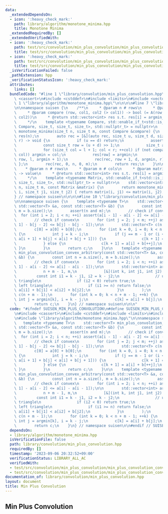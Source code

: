 ```yaml
---
data:
  _extendedDependsOn:
  - icon: ':heavy_check_mark:'
    path: library/algorithm/monotone_minima.hpp
    title: Monotone Minima
  _extendedRequiredBy: []
  _extendedVerifiedWith:
  - icon: ':heavy_check_mark:'
    path: test/src/convolution/min_plus_convolution/min_plus_convolution_convex_arbitrary.test.cpp
    title: test/src/convolution/min_plus_convolution/min_plus_convolution_convex_arbitrary.test.cpp
  - icon: ':heavy_check_mark:'
    path: test/src/convolution/min_plus_convolution/min_plus_convolution_convex_convex.test.cpp
    title: test/src/convolution/min_plus_convolution/min_plus_convolution_convex_convex.test.cpp
  _isVerificationFailed: false
  _pathExtension: hpp
  _verificationStatusIcon: ':heavy_check_mark:'
  attributes:
    links: []
  bundledCode: "#line 1 \"library/convolution/min_plus_convolution.hpp\"\n\n\n\n#include\
    \ <cassert>\n#include <cstddef>\n#include <limits>\n#include <vector>\n\n#line\
    \ 1 \"library/algorithm/monotone_minima.hpp\"\n\n\n\n#line 7 \"library/algorithm/monotone_minima.hpp\"\
    \n\nnamespace suisen {\n    /**\n     * @param n # rows\n     * @param m # cols\n\
    \     * @param compare (row, col1, col2 (> col1)) -> bool (= A(row, col1) <= A(row,\
    \ col2))\n     * @return std::vector<int> res s.t. res[i] = argmin_j f(i,j)\n\
    \     */\n    template <typename Compare, std::enable_if_t<std::is_invocable_r_v<bool,\
    \ Compare, size_t, size_t, size_t>, std::nullptr_t> = nullptr>\n    std::vector<int>\
    \ monotone_minima(size_t n, size_t m, const Compare &compare) {\n        std::vector<int>\
    \ res(n);\n        auto rec = [&](auto rec, size_t u, size_t d, size_t l, size_t\
    \ r) -> void {\n            if (u == d) return;\n            assert(l < r);\n\
    \            const size_t row = (u + d) >> 1;\n            size_t argmin = l;\n\
    \            for (size_t col = l + 1; col < r; ++col) if (not compare(row, argmin,\
    \ col)) argmin = col;\n            res[row] = argmin;\n            rec(rec, u,\
    \ row, l, argmin + 1);\n            rec(rec, row + 1, d, argmin, r);\n       \
    \ };\n        rec(rec, 0, n, 0, m);\n        return res;\n    }\n\n    /**\n \
    \    * @param n # rows\n     * @param m # cols\n     * @param matrix (row, col)\
    \ -> value\n     * @return std::vector<int> res s.t. res[i] = argmin_j f(i,j)\n\
    \     */\n    template <typename Matrix, std::enable_if_t<std::is_invocable_v<Matrix,\
    \ size_t, size_t>, std::nullptr_t> = nullptr>\n    std::vector<int> monotone_minima(size_t\
    \ n, size_t m, const Matrix &matrix) {\n        return monotone_minima(n, m, [&matrix](size_t\
    \ i, size_t j1, size_t j2) { return matrix(i, j1) <= matrix(i, j2); });\n    }\n\
    } // namespace suisen\n\n\n\n#line 10 \"library/convolution/min_plus_convolution.hpp\"\
    \n\nnamespace suisen {\n    template <typename T>\n    std::vector<T> min_plus_convolution_convex_convex(const\
    \ std::vector<T> &a, const std::vector<T> &b) {\n        const int n = a.size(),\
    \ m = b.size();\n        assert(n and m);\n        // check if convex\n      \
    \  for (int i = 2; i < n; ++i) assert(a[i - 1] - a[i - 2] <= a[i] - a[i - 1]);\n\
    \        // check if convex\n        for (int j = 2; j < m; ++j) assert(b[j -\
    \ 1] - b[j - 2] <= b[j] - b[j - 1]);\n\n        std::vector<T> c(n + m - 1);\n\
    \        c[0] = a[0] + b[0];\n        for (int k = 0, i = 0; k < n + m - 2; ++k)\
    \ {\n            int j = k - i;\n            if (j == m - 1 or (i < n - 1 and\
    \ a[i + 1] + b[j] < a[i] + b[j + 1])) {\n                c[k + 1] = a[++i] + b[j];\n\
    \            } else {\n                c[k + 1] = a[i] + b[++j];\n           \
    \ }\n        }\n        return c;\n    }\n\n    template <typename T>\n    std::vector<T>\
    \ min_plus_convolution_convex_arbitrary(const std::vector<T> &a, const std::vector<T>\
    \ &b) {\n        const int n = a.size(), m = b.size();\n        assert(n and m);\n\
    \        // check if convex\n        for (int i = 2; i < n; ++i) assert(a[i -\
    \ 1] - a[i - 2] <= a[i] - a[i - 1]);\n\n        std::vector<int> argmin = monotone_minima(\n\
    \            n + m - 1, m,\n            [&](int k, int j1, int j2) {\n       \
    \         const int i1 = k - j1, i2 = k - j2;\n                // upper right\
    \ triangle\n                if (i2 < 0) return true;\n                // lower\
    \ left triangle\n                if (i1 >= n) return false;\n                return\
    \ a[i1] + b[j1] < a[i2] + b[j2];\n            }\n        );\n        std::vector<T>\
    \ c(n + m - 1);\n        for (int k = 0; k < n + m - 1; ++k) {\n            const\
    \ int j = argmin[k], i = k - j;\n            c[k] = a[i] + b[j];\n        }\n\
    \        return c;\n    }\n} // namespace suisen\n\n\n"
  code: "#ifndef SUISEN_MIN_PLUS_CONVOLUTION\n#define SUISEN_MIN_PLUS_CONVOLUTION\n\
    \n#include <cassert>\n#include <cstddef>\n#include <limits>\n#include <vector>\n\
    \n#include \"library/algorithm/monotone_minima.hpp\"\n\nnamespace suisen {\n \
    \   template <typename T>\n    std::vector<T> min_plus_convolution_convex_convex(const\
    \ std::vector<T> &a, const std::vector<T> &b) {\n        const int n = a.size(),\
    \ m = b.size();\n        assert(n and m);\n        // check if convex\n      \
    \  for (int i = 2; i < n; ++i) assert(a[i - 1] - a[i - 2] <= a[i] - a[i - 1]);\n\
    \        // check if convex\n        for (int j = 2; j < m; ++j) assert(b[j -\
    \ 1] - b[j - 2] <= b[j] - b[j - 1]);\n\n        std::vector<T> c(n + m - 1);\n\
    \        c[0] = a[0] + b[0];\n        for (int k = 0, i = 0; k < n + m - 2; ++k)\
    \ {\n            int j = k - i;\n            if (j == m - 1 or (i < n - 1 and\
    \ a[i + 1] + b[j] < a[i] + b[j + 1])) {\n                c[k + 1] = a[++i] + b[j];\n\
    \            } else {\n                c[k + 1] = a[i] + b[++j];\n           \
    \ }\n        }\n        return c;\n    }\n\n    template <typename T>\n    std::vector<T>\
    \ min_plus_convolution_convex_arbitrary(const std::vector<T> &a, const std::vector<T>\
    \ &b) {\n        const int n = a.size(), m = b.size();\n        assert(n and m);\n\
    \        // check if convex\n        for (int i = 2; i < n; ++i) assert(a[i -\
    \ 1] - a[i - 2] <= a[i] - a[i - 1]);\n\n        std::vector<int> argmin = monotone_minima(\n\
    \            n + m - 1, m,\n            [&](int k, int j1, int j2) {\n       \
    \         const int i1 = k - j1, i2 = k - j2;\n                // upper right\
    \ triangle\n                if (i2 < 0) return true;\n                // lower\
    \ left triangle\n                if (i1 >= n) return false;\n                return\
    \ a[i1] + b[j1] < a[i2] + b[j2];\n            }\n        );\n        std::vector<T>\
    \ c(n + m - 1);\n        for (int k = 0; k < n + m - 1; ++k) {\n            const\
    \ int j = argmin[k], i = k - j;\n            c[k] = a[i] + b[j];\n        }\n\
    \        return c;\n    }\n} // namespace suisen\n\n#endif // SUISEN_MIN_PLUS_CONVOLUTION\n"
  dependsOn:
  - library/algorithm/monotone_minima.hpp
  isVerificationFile: false
  path: library/convolution/min_plus_convolution.hpp
  requiredBy: []
  timestamp: '2023-09-06 20:32:52+09:00'
  verificationStatus: LIBRARY_ALL_AC
  verifiedWith:
  - test/src/convolution/min_plus_convolution/min_plus_convolution_convex_convex.test.cpp
  - test/src/convolution/min_plus_convolution/min_plus_convolution_convex_arbitrary.test.cpp
documentation_of: library/convolution/min_plus_convolution.hpp
layout: document
title: Min Plus Convolution
---
```

## Min Plus Convolution
